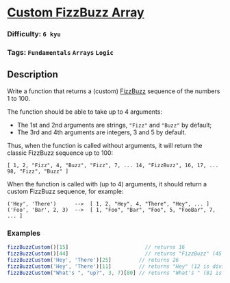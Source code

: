 # [Custom FizzBuzz Array](https://www.codewars.com/kata/5355a811a93a501adf000ab7)

### Difficulty: `6 kyu`

### Tags: `Fundamentals` `Arrays` `Logic` 
 
## Description

Write a function that returns a (custom) [FizzBuzz](https://en.wikipedia.org/wiki/Fizz_buzz) sequence of the numbers 1 to 100.

The function should be able to take up to 4 arguments:
- The 1st and 2nd arguments are strings, `"Fizz"` and `"Buzz"` by default;
- The 3rd and 4th arguments are integers, 3 and 5 by default.

Thus, when the function is called without arguments, it will return the classic FizzBuzz sequence up to 100:

```
[ 1, 2, "Fizz", 4, "Buzz", "Fizz", 7, ... 14, "FizzBuzz", 16, 17, ... 98, "Fizz", "Buzz" ]
```

When the function is called with (up to 4) arguments, it should return a custom FizzBuzz sequence, for example:

```
('Hey', 'There')      -->  [ 1, 2, "Hey", 4, "There", "Hey", ... ]
('Foo', 'Bar', 2, 3)  -->  [ 1, "Foo", "Bar", "Foo", 5, "FooBar", 7, ... ]
```

### Examples

```js
fizzBuzzCustom()[15]                         // returns 16
fizzBuzzCustom()[44]                         // returns "FizzBuzz" (45 is divisible by 3 and 5)
fizzBuzzCustom('Hey', 'There')[25]         // returns 26
fizzBuzzCustom('Hey', 'There')[11]         // returns "Hey" (12 is divisible by 3)
fizzBuzzCustom("What's ", "up?", 3, 7)[80] // returns "What's " (81 is divisible by 3)
```